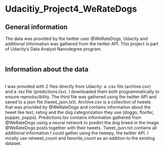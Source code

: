 # Udacitiy_Project4_WeRateDogs #

## General information 
The data was provided by the twitter user @WeRateDogs, Udacity and additional information was gathered from the twitter API. This project is part of Udacity’s Data Analyst Nanodegree program. 
<br><br>
## Information about the data
<br>
I was provided with 2 files directly from Udacity: a .csv file (archive.csv) and a .tsv file (predictions.tsv). I downloaded them both programmatically to ensure reproducibility. The third file was gathered using the twitter API and saved to a json file (tweet_json.txt). 
Archive.csv is a collection of tweets that was provided by @WeRateDogs and contains information about the tweet like text, rating and the dog categorization they use (doggo, floofer, pupper, puppo). 
Predictions.tsv contains information gathered from @WeRateDogs using a neural network to predict the dog breed in the image @WeRateDogs posts together with their tweets. 
Tweet_json.txt contains all additional information I could gather using the tweepy, the twitter API. I mostly use retweet_count and favorite_count as an addition to the existing dataset.

